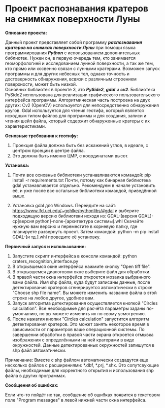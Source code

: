 # Проект распознавания кратеров на снимках поверхности Луны

**Описание проекта:**

Данный проект представляет собой программу ***распознавания кратеров на снимках поверхности Луны*** 
при помощи языка программирования ***Python*** с использованием дополнительных библиотек. 
Нужен он, в первую очередь тем, кто занимается геоморфологией и исследованием лунной поверхности, 
а так же тем, кто прямо или косвенно связан с лунными кратерами. 
Возможен запуск программы и для других небесных тел, однако точность и достоверность обнаружения, 
всвязи с различным строением поверхности, может быть низкой.	
Основных библиотек в проекте 3, это ***PySide2***, ***gdal*** и ***cv2***. 
Библиотека PySide2 использована для реализации графического пользовательского интерфейса программы.
Алгоритмическая часть построена на двух других:
Cv2 (OpenCV) используется для непосредственно обнаружения кругов. 
Gdal используется для чтения геотифа, который является исходным типом файлов для программы и для создания, 
записи и чтения шейп файла, который содержит обнаруженные кратеры с их характеристиками.

**Основные требования к геотифу:**

1. Проекция файла должна быть без искажений углов, в идеале, с центром проеции в центре файла.
2. Это должна быть именно ЦМР, c координатами высот.
	
**Установка:**

1. Почти все основные библиотеки устанавливаются командой:
	pip install -r requirements.txt
Почти, потому как бинарная библиотека gdal устанавливается отдельно.
Рекомендуем в начале установить её, и уже после все остальные библиотеки
командой, приведённой выше.

2. Установка gdal для Windows. 
Перейдите на сайт: 
	https://www.lfd.uci.edu/~gohlke/pythonlibs/#gdal 
и выберите подходящую версию библиотеки исходя из:
GDAL-[версия GDAL]-cp[версия python]-none-[архитектура системы].whl
Скачайте нужную вам версию и переместите в корневую папку, 
где планируете развернуть проект. Затем командой:
	python -m pip install GDAL-[и тд.].whl
проведите её установку.

**Первичный запуск и использование:**

1. Запустите скрипт интерфейса в консоли командой:
	python craters_recognition_interface.py
2. В открывшемся окне интерфейса нажмите кнопку "Open tiff file".
3. В открывшемся диалоговом окне выберите файл для обработки.
4. В правой части окна интерфейса откроется мозаика выбранного вами файла.
Имя shp файла, куда будут записаны данные, после детектирования кратеров
сгенерируется автоматически в строке "Choose shp file name". 
Вы можете изменить название файла в этой строке на любое другое, удобное вам.
5. Запуск алгоритма детектирования осуществляется кнопкой "Сircles calculation".
Все необходимые для расчёта параметры заданы по-умолчанию, но
вы можете изменить их по свому усмотрению.
6. После нажатия кнопки "Сircles calculation" запустится алгоритм детектирования кратеров. 
Это может занять некоторое время в зависимости от параметров ваше операционной системы.
По завершении обработки в правой части экрана откроется отмывка изображения с определёнными на ней кратерами в виде окружностей. 
Данные детектированных окружностей запишутся в shp файл автоматически.

Примечание: Вместе с shp файлом автоматически создадутся еще несколько файлов с расширениями: *.dbf, *.prj, *.shx. 
Это сопутсвующие файлы, необходимые для корректного открытия и использования shp файла в других программах.

**Сообщения об ошибках:**

Если что-то пойдёт не так, сообщение об ошибках появится в текстовом поле "Program messages"
в левой нижней части окна интерфейса.


